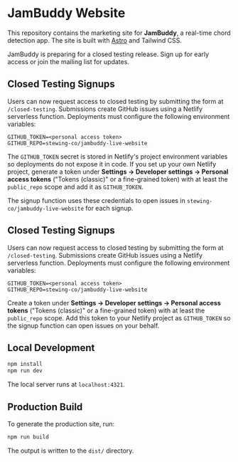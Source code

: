 # JamBuddy Website

This repository contains the marketing site for **JamBuddy**, a real-time chord detection app. The site is built with [Astro](https://astro.build/) and Tailwind CSS.

JamBuddy is preparing for a closed testing release. Sign up for early access or join the mailing list for updates.

## Closed Testing Signups

Users can now request access to closed testing by submitting the form at
`/closed-testing`. Submissions create GitHub issues using a Netlify serverless
function. Deployments must configure the following environment variables:

```
GITHUB_TOKEN=<personal access token>
GITHUB_REPO=stewing-co/jambuddy-live-website
```

The `GITHUB_TOKEN` secret is stored in Netlify's project environment variables
so deployments do not expose it in code. If you set up your own Netlify project,
generate a token under **Settings → Developer settings → Personal access tokens**
("Tokens (classic)" or a fine-grained token) with at least the `public_repo`
scope and add it as `GITHUB_TOKEN`.

The signup function uses these credentials to open issues in
`stewing-co/jambuddy-live-website` for each signup.

## Closed Testing Signups

Users can now request access to closed testing by submitting the form at
`/closed-testing`. Submissions create GitHub issues using a Netlify serverless
function. Deployments must configure the following environment variables:

```
GITHUB_TOKEN=<personal access token>
GITHUB_REPO=stewing-co/jambuddy-live-website
```

Create a token under **Settings → Developer settings → Personal access tokens**
("Tokens (classic)" or a fine-grained token) with at least the `public_repo`
scope. Add this token to your Netlify project as `GITHUB_TOKEN` so the signup
function can open issues on your behalf.

## Local Development

```bash
npm install
npm run dev
```

The local server runs at `localhost:4321`.

## Production Build

To generate the production site, run:

```bash
npm run build
```

The output is written to the `dist/` directory.
